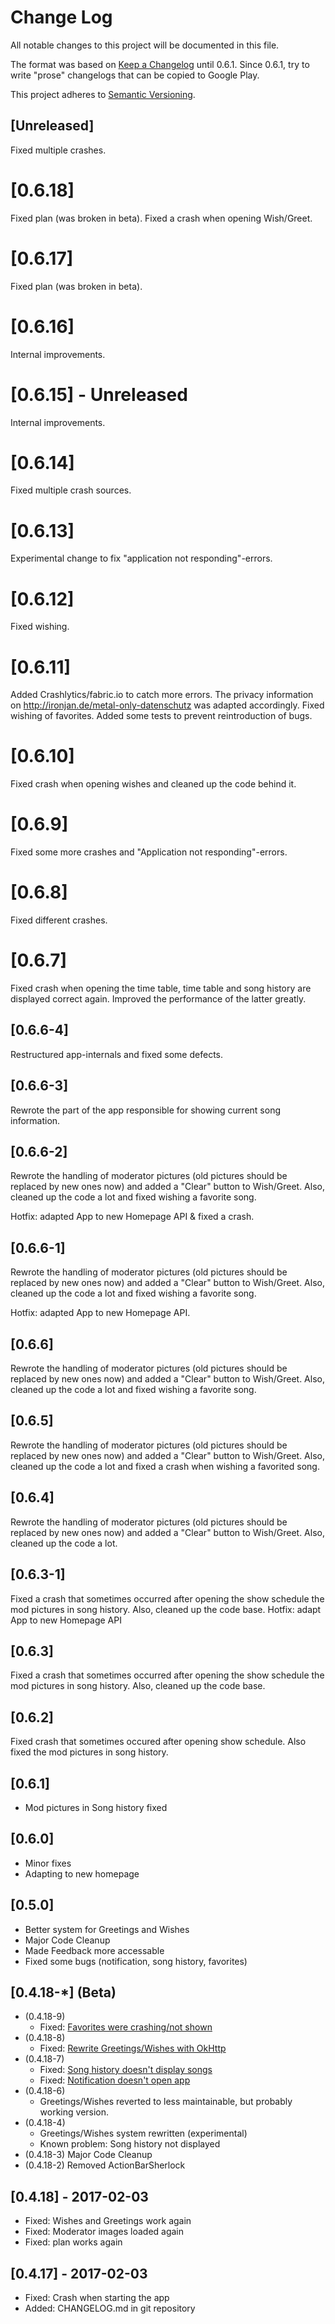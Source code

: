 # Change Log
All notable changes to this project will be documented in this file.

The format was based on [Keep a Changelog](http://keepachangelog.com/) until 0.6.1.
Since 0.6.1, try to write "prose" changelogs that can be copied to Google Play.

This project adheres to [Semantic Versioning](http://semver.org/).

## [Unreleased]
Fixed multiple crashes.

# [0.6.18]
Fixed plan (was broken in beta). Fixed a crash when opening Wish/Greet.

# [0.6.17]
Fixed plan (was broken in beta).

# [0.6.16]
Internal improvements.

# [0.6.15] - Unreleased
Internal improvements.

# [0.6.14]
Fixed multiple crash sources.

# [0.6.13]
Experimental change to fix "application not responding"-errors.

# [0.6.12]
Fixed wishing.

# [0.6.11]
Added Crashlytics/fabric.io to catch more errors. The privacy information on 
http://ironjan.de/metal-only-datenschutz was adapted accordingly. Fixed wishing of favorites. 
Added some tests to prevent reintroduction of bugs.

# [0.6.10]
Fixed crash when opening wishes and cleaned up the code behind it.

# [0.6.9]
Fixed some more crashes and "Application not responding"-errors.

# [0.6.8]
Fixed different crashes.

# [0.6.7]
Fixed crash when opening the time table, time table and song history are displayed correct again.
Improved the performance of the latter greatly.

## [0.6.6-4]

Restructured app-internals and fixed some defects.

## [0.6.6-3]
Rewrote the part of the app responsible for showing current song information.

## [0.6.6-2]

Rewrote the handling of moderator pictures (old pictures should be replaced by new ones now) and 
added a "Clear" button to Wish/Greet. Also, cleaned up the code a lot and fixed wishing a favorite 
song.

Hotfix: adapted App to new Homepage API & fixed a crash.

## [0.6.6-1]
Rewrote the handling of moderator pictures (old pictures should be replaced by new ones now) and 
added a "Clear" button to Wish/Greet. Also, cleaned up the code a lot and fixed wishing a favorite 
song.

Hotfix: adapted App to new Homepage API.

## [0.6.6]
Rewrote the handling of moderator pictures (old pictures should be replaced by new ones now) and 
added a "Clear" button to Wish/Greet. Also, cleaned up the code a lot and fixed wishing a favorite 
song.

## [0.6.5]
Rewrote the handling of moderator pictures (old pictures should be replaced by new ones now) and 
added a "Clear" button to Wish/Greet. Also, cleaned up the code a lot and fixed a crash when 
wishing a favorited song.

## [0.6.4]
Rewrote the handling of moderator pictures (old pictures should be replaced by new ones now) and 
added a "Clear" button to Wish/Greet. Also, cleaned up the code a lot.

## [0.6.3-1]
Fixed a crash that sometimes occurred after opening the show schedule the mod pictures in song 
history. Also, cleaned up the code base. Hotfix: adapt App to new Homepage API

## [0.6.3]
Fixed a crash that sometimes occurred after opening the show schedule the mod pictures in song 
history. Also, cleaned up the code base.

## [0.6.2]
Fixed crash that sometimes occured after opening show schedule. 
Also fixed the mod pictures in song history.

## [0.6.1]
- Mod pictures in Song history fixed

## [0.6.0]
- Minor fixes
- Adapting to new homepage

## [0.5.0]
- Better system for Greetings and Wishes
- Major Code Cleanup
- Made Feedback more accessable
- Fixed some bugs (notification, song history, favorites)

## [0.4.18-*] (Beta)
- (0.4.18-9)
  - Fixed: [Favorites were crashing/not shown](https://github.com/ironjan/metal-only/issues/43)
- (0.4.18-8)
  - Fixed: [Rewrite Greetings/Wishes with OkHttp](https://github.com/ironjan/metal-only/issues/11)
- (0.4.18-7)
  - Fixed: [Song history doesn't display songs](https://github.com/ironjan/metal-only/issues/29)
  - Fixed: [Notification doesn't open app](https://github.com/ironjan/metal-only/issues/34)
- (0.4.18-6)
  - Greetings/Wishes reverted to less maintainable, but probably working version. 
- (0.4.18-4)
  - Greetings/Wishes system rewritten (experimental)
  - Known problem: Song history not displayed
- (0.4.18-3) Major Code Cleanup
- (0.4.18-2) Removed ActionBarSherlock

## [0.4.18] - 2017-02-03
- Fixed: Wishes and Greetings work again
- Fixed: Moderator images loaded again
- Fixed: plan works again

## [0.4.17] - 2017-02-03
- Fixed: Crash when starting the app
- Added: CHANGELOG.md in git repository
